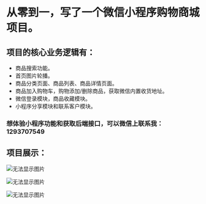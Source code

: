 # 从零到一，写了一个微信小程序购物商城项目。

## 项目的核心业务逻辑有：

- 商品搜索功能。
- 首页图片轮播。
- 商品分类页面、商品列表、商品详情页面。
- 商品加入购物车，购物添加/删除商品，获取微信内置收货地址。
- 微信登录模块，商品收藏模块。
- 小程序分享模块和联系客户模块。

### 想体验小程序功能和获取后端接口，可以微信上联系我：1293707549

## 项目展示：

![无法显示图片](https://ae01.alicdn.com/kf/He6498cf651cd4a0c935486c33cc3669cB.jpg)

![无法显示图片](https://ae01.alicdn.com/kf/Haeaa58ab23fc4bb7bd9038ca220c9e4cL.jpg)

![无法显示图片](https://ae01.alicdn.com/kf/H26438802eb064ba98fc6581de23ecfbbS.jpg)
